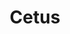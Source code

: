 ---
cc-type: constellation
title: "Cetus"
hashtag: cetus
borders:
  - Aquarius
  - Aries
  - Eridanus
  - Fornax
  - Pisces
  - Sculptor
  - Taurus
subdivision-of:
  - northern celestial hemisphere
  - southern celestial hemisphere
tags:
  - Whale
  - Constellation
---